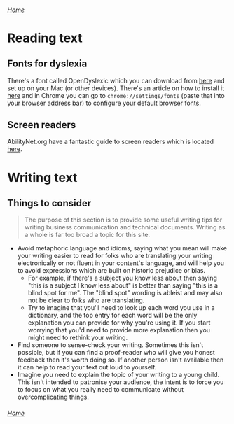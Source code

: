 ###### [Home](https://gleeblezoid.github.io/Being-Me-With-IT/)

# Reading text

## Fonts for dyslexia

There's a font called OpenDyslexic which you can download from [here](https://github.com/antijingoist/opendyslexic) and set up on your Mac (or other devices). There's an article on how to install it [here](https://desk.zoho.com/portal/abbiecodes/en/kb/articles/installing-using-opendyslexic) and in Chrome you can go to `chrome://settings/fonts` (paste that into your browser address bar) to configure your default browser fonts.

## Screen readers

AbilityNet.org have a fantastic guide to screen readers which is located [here](https://abilitynet.org.uk/factsheets/introduction-screen-readers).

# Writing text

## Things to consider

> The purpose of this section is to provide some useful writing tips for writing business communication and technical documents. Writing as a whole is far too broad a topic for this site.

- Avoid metaphoric language and idioms, saying what you mean will make your writing easier to read for folks who are translating your writing electronically or not fluent in your content's language, and will help you to avoid expressions which are built on historic prejudice or bias.
  - For example, if there's a subject you know less about then saying "this is a subject I know less about" is better than saying "this is a blind spot for me". The "blind spot" wording is ableist and may also not be clear to folks who are translating.
  - Try to imagine that you'll need to look up each word you use in a dictionary, and the top entry for each word will be the only explanation you can provide for why you're using it. If you start worrying that you'd need to provide more explanation then you might need to rethink your writing.
- Find someone to sense-check your writing. Sometimes this isn't possible, but if you can find a proof-reader who will give you honest feedback then it's worth doing so. If another person isn't available then it can help to read your text out loud to yourself.
- Imagine you need to explain the topic of your writing to a young child. This isn't intended to patronise your audience, the intent is to force you to focus on what you really need to communicate without overcomplicating things.


###### [Home](https://gleeblezoid.github.io/Being-Me-With-IT/)
